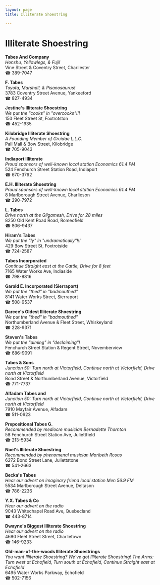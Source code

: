 ```yaml
---
layout: page 
title: Illiterate Shoestring

---
```



# Illiterate Shoestring


 **Tabes And Company**  
_Honshu, Yellowlegs, & Fuji!_  
Vine Street & Coventry Street, Charliester  
☎ 389-7047

**F. Tabes**  
_Toyota, Marshall, & Pisanosaurus!_  
3783 Coventry Street Avenue, Yankeeford  
☎ 827-4934

**Jestine's Illiterate Shoestring**  
_We put the "cooks" in "overcooks"!!!_  
150 Fleet Street St, Foxtrotston  
☎ 452-1935

**Kilobridge Illiterate Shoestring**  
_A Founding Member of Gruidae L.L.C._  
Pall Mall & Bow Street, Kilobridge  
☎ 705-9043

**Indiaport Illiterate**  
_Proud sponsors of well-known local station Economics 61.4 FM_  
524 Fenchurch Street Station Road, Indiaport  
☎ 670-3792

**E.H. Illiterate Shoestring**  
_Proud sponsors of well-known local station Economics 61.4 FM_  
8 Marlborough Street Avenue, Charlieson  
☎ 290-7972

**L. Tabes**  
_Drive north at the Gilgamesh, Drive for 28 miles_  
8250 Old Kent Road Road, Romeofield  
☎ 806-9437

**Hiram's Tabes**  
_We put the "ly" in "undramatically"!!!_  
429 Bow Street St, Foxtrotside  
☎ 724-2587

**Tabes Incorporated**  
_Continue Straight east at the Cattle, Drive for 8 feet_  
7165 Water Works Ave, Indiaside  
☎ 798-8816

**Garold E. Incorporated (Sierraport)**  
_We put the "thed" in "badmouthed"_  
8141 Water Works Street, Sierraport  
☎ 508-9537

**Darcee's Oldest Illiterate Shoestring**  
_We put the "thed" in "badmouthed"_  
Northumberland Avenue & Fleet Street, Whiskeyland  
☎ 228-9371

**Steven's Tabes**  
_We put the "aiming" in "declaiming"!_  
Fenchurch Street Station & Regent Street, Novemberview  
☎ 686-9091

**Tabes & Sons**  
_Junction 50: Turn north at Victorfield, Continue north at Victorfield, Drive north at Victorfield_  
Bond Street & Northumberland Avenue, Victorfield  
☎ 771-7737

**Alfadam Tabes and**  
_Junction 50: Turn north at Victorfield, Continue north at Victorfield, Drive north at Victorfield_  
7910 Mayfair Avenue, Alfadam  
☎ 511-0623

**Prepositional Tabes G.**  
_Recommended by mediocre musician Bernadette Thornton_  
58 Fenchurch Street Station Ave, Juliettfield  
☎ 213-5934

**Noel's Illiterate Shoestring**  
_Recommended by phenomenal musician Maribeth Rosas_  
6272 Bond Street Lane, Juliettstone  
☎ 541-2663

**Becka's Tabes**  
_Hear our advert on imaginary friend local station Men 56.9 FM_  
5534 Marlborough Street Avenue, Deltason  
☎ 786-2236

**Y.X. Tabes & Co**  
_Hear our advert on the radio_  
9043 Whitechapel Road Ave, Quebecland  
☎ 443-8714

**Dwayne's Biggest Illiterate Shoestring**  
_Hear our advert on the radio_  
4680 Fleet Street Street, Charlietown  
☎ 146-9233

**Old-man-of-the-woods Illiterate Shoestrings**  
_You want Illiterate Shoestring? We've got Illiterate Shoestring! 
The Arms: Turn west at Echofield, Turn south at Echofield, Continue Straight east at Echofield_  
6495 Water Works Parkway, Echofield  
☎ 502-7156

